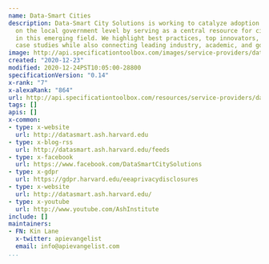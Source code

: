 ```yaml
---
name: Data-Smart Cities
description: Data-Smart City Solutions is working to catalyze adoption of data projects
  on the local government level by serving as a central resource for cities interested
  in this emerging field. We highlight best practices, top innovators, and promising
  case studies while also connecting leading industry, academic, and government officials.
image: http://api.specificationtoolbox.com/images/service-providers/datasmart-cities.jpg
created: "2020-12-23"
modified: 2020-12-24PST10:05:00-28800
specificationVersion: "0.14"
x-rank: "7"
x-alexaRank: "864"
url: http://api.specificationtoolbox.com/resources/service-providers/datasmart-cities/
tags: []
apis: []
x-common:
- type: x-website
  url: http://datasmart.ash.harvard.edu
- type: x-blog-rss
  url: http://datasmart.ash.harvard.edu/feeds
- type: x-facebook
  url: https://www.facebook.com/DataSmartCitySolutions
- type: x-gdpr
  url: https://gdpr.harvard.edu/eeaprivacydisclosures
- type: x-website
  url: http://datasmart.ash.harvard.edu/
- type: x-youtube
  url: http://www.youtube.com/AshInstitute
include: []
maintainers:
- FN: Kin Lane
  x-twitter: apievangelist
  email: info@apievangelist.com
...
```

